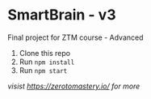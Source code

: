 # SmartBrain - v3
Final project for ZTM course - Advanced 

1. Clone this repo
2. Run `npm install`
3. Run `npm start`

*visist https://zerotomastery.io/ for more*

